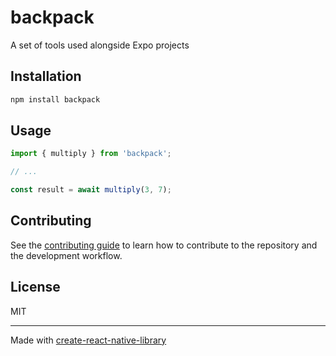 # backpack

A set of tools used alongside Expo projects

## Installation

```sh
npm install backpack
```

## Usage

```js
import { multiply } from 'backpack';

// ...

const result = await multiply(3, 7);
```

## Contributing

See the [contributing guide](CONTRIBUTING.md) to learn how to contribute to the repository and the development workflow.

## License

MIT

---

Made with [create-react-native-library](https://github.com/callstack/react-native-builder-bob)
